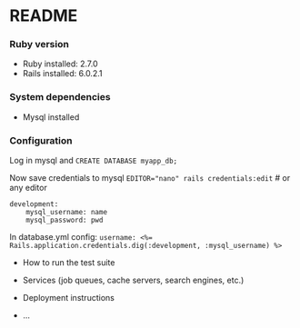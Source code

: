 # README

### Ruby version
* Ruby installed: 2.7.0
* Rails installed: 6.0.2.1

### System dependencies
* Mysql installed
### Configuration
Log in mysql and `CREATE DATABASE myapp_db;`

Now save credentials to mysql
`EDITOR="nano" rails credentials:edit` # or any editor
```
development:
    mysql_username: name
    mysql_password: pwd
```

In database.yml config:
`username: <%= Rails.application.credentials.dig(:development, :mysql_username) %>`

* How to run the test suite

* Services (job queues, cache servers, search engines, etc.)

* Deployment instructions

* ...
